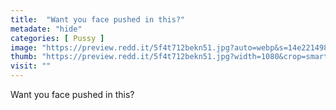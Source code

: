 ```yaml
---
title:  "Want you face pushed in this?"
metadate: "hide"
categories: [ Pussy ]
image: "https://preview.redd.it/5f4t712bekn51.jpg?auto=webp&s=14e22149865ebf829bf9e7da28feca5b58b7a335"
thumb: "https://preview.redd.it/5f4t712bekn51.jpg?width=1080&crop=smart&auto=webp&s=b6f9fa822dd3e874226c5d7ef98a10d45c4c4838"
visit: ""
---
```

Want you face pushed in this?
